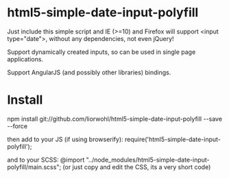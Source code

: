 # html5-simple-date-input-polyfill
Just include this simple script and IE (>=10) and Firefox will support &lt;input type="date">, without any dependencies, not even jQuery!

Support dynamically created inputs, so can be used in single page applications.

Support AngularJS (and possibly other libraries) bindings.

# Install
npm install git://github.com/liorwohl/html5-simple-date-input-polyfill --save --force

then add to your JS (if using browserify): require('html5-simple-date-input-polyfill'); 

and to your SCSS: @import "../node_modules/html5-simple-date-input-polyfill/main.scss";
(or just copy and edit the CSS, its a very short code)